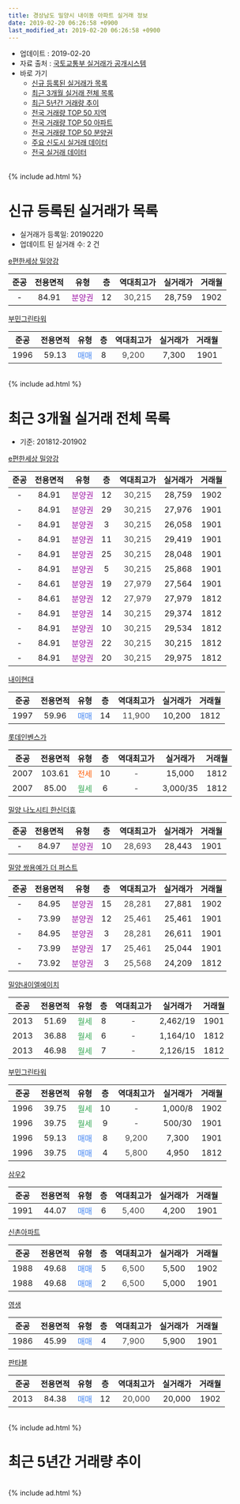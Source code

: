```yaml
---
title: 경상남도 밀양시 내이동 아파트 실거래 정보
date: 2019-02-20 06:26:58 +0900
last_modified_at: 2019-02-20 06:26:58 +0900
---
```


* 업데이트 : 2019-02-20
* 자료 출처 : [국토교통부 실거래가 공개시스템](http://rt.molit.go.kr)
* 바로 가기
    * [신규 등록된 실거래가 목록](#신규-등록된-실거래가-목록)
    * [최근 3개월 실거래 전체 목록](#최근-3개월-실거래-전체-목록)
    * [최근 5년간 거래량 추이](#최근-5년간-거래량-추이)
    * [전국 거래량 TOP 50 지역](https://inasie.github.io/apt-trade-info/최근-3개월-전국에서-가장-거래가-많이-발생한-지역)
    * [전국 거래량 TOP 50 아파트](https://inasie.github.io/apt-trade-info/최근-3개월-전국에서-가장-거래가-많이-발생한-아파트)
    * [전국 거래량 TOP 50 분양권](https://inasie.github.io/apt-trade-info/최근-3개월-전국에서-가장-거래가-많이-발생한-분양권)
    * [주요 신도시 실거래 데이터](https://inasie.github.io/apt-trade-info/주요-신도시)
    * [전국 실거래 데이터](https://inasie.github.io/apt-trade-info/전국)
<br>
{% include ad.html %}
<br>

# 신규 등록된 실거래가 목록
* 실거래가 등록일: 20190220
* 업데이트 된 실거래 수: 2 건


[e편한세상 밀양강](https://search.naver.com/search.naver?query=%EA%B2%BD%EC%83%81%EB%82%A8%EB%8F%84+%EB%B0%80%EC%96%91%EC%8B%9C+%EB%82%B4%EC%9D%B4%EB%8F%99+e%ED%8E%B8%ED%95%9C%EC%84%B8%EC%83%81+%EB%B0%80%EC%96%91%EA%B0%95)

|준공|전용면적|유형|층|역대최고가|실거래가|거래월|
|:---:|:---:|:---:|:---:|:---:|:---:|:---:|
|-|84.91|<span style="color:#9C11A5">분양권</span>|12|<span style="color:#444444">30,215</span>|28,759|1902|

[부민그린타워](https://search.naver.com/search.naver?query=%EA%B2%BD%EC%83%81%EB%82%A8%EB%8F%84+%EB%B0%80%EC%96%91%EC%8B%9C+%EB%82%B4%EC%9D%B4%EB%8F%99+%EB%B6%80%EB%AF%BC%EA%B7%B8%EB%A6%B0%ED%83%80%EC%9B%8C)

|준공|전용면적|유형|층|역대최고가|실거래가|거래월|
|:---:|:---:|:---:|:---:|:---:|:---:|:---:|
|1996|59.13|<span style="color:#4285f3">매매</span>|8|<span style="color:#444444">9,200</span>|7,300|1901|


<br>
{% include ad.html %}
<br>

# 최근 3개월 실거래 전체 목록
* 기준: 201812-201902


[e편한세상 밀양강](https://search.naver.com/search.naver?query=%EA%B2%BD%EC%83%81%EB%82%A8%EB%8F%84+%EB%B0%80%EC%96%91%EC%8B%9C+%EB%82%B4%EC%9D%B4%EB%8F%99+e%ED%8E%B8%ED%95%9C%EC%84%B8%EC%83%81+%EB%B0%80%EC%96%91%EA%B0%95)

|준공|전용면적|유형|층|역대최고가|실거래가|거래월|
|:---:|:---:|:---:|:---:|:---:|:---:|:---:|
|-|84.91|<span style="color:#9C11A5">분양권</span>|12|<span style="color:#444444">30,215</span>|28,759|1902|
|-|84.91|<span style="color:#9C11A5">분양권</span>|29|<span style="color:#444444">30,215</span>|27,976|1901|
|-|84.91|<span style="color:#9C11A5">분양권</span>|3|<span style="color:#444444">30,215</span>|26,058|1901|
|-|84.91|<span style="color:#9C11A5">분양권</span>|11|<span style="color:#444444">30,215</span>|29,419|1901|
|-|84.91|<span style="color:#9C11A5">분양권</span>|25|<span style="color:#444444">30,215</span>|28,048|1901|
|-|84.91|<span style="color:#9C11A5">분양권</span>|5|<span style="color:#444444">30,215</span>|25,868|1901|
|-|84.61|<span style="color:#9C11A5">분양권</span>|19|<span style="color:#444444">27,979</span>|27,564|1901|
|-|84.61|<span style="color:#9C11A5">분양권</span>|12|<span style="color:#444444">27,979</span>|27,979|1812|
|-|84.91|<span style="color:#9C11A5">분양권</span>|14|<span style="color:#444444">30,215</span>|29,374|1812|
|-|84.91|<span style="color:#9C11A5">분양권</span>|10|<span style="color:#444444">30,215</span>|29,534|1812|
|-|84.91|<span style="color:#9C11A5">분양권</span>|22|<span style="color:#444444">30,215</span>|30,215|1812|
|-|84.91|<span style="color:#9C11A5">분양권</span>|20|<span style="color:#444444">30,215</span>|29,975|1812|

[내이현대](https://search.naver.com/search.naver?query=%EA%B2%BD%EC%83%81%EB%82%A8%EB%8F%84+%EB%B0%80%EC%96%91%EC%8B%9C+%EB%82%B4%EC%9D%B4%EB%8F%99+%EB%82%B4%EC%9D%B4%ED%98%84%EB%8C%80)

|준공|전용면적|유형|층|역대최고가|실거래가|거래월|
|:---:|:---:|:---:|:---:|:---:|:---:|:---:|
|1997|59.96|<span style="color:#4285f3">매매</span>|14|<span style="color:#444444">11,900</span>|10,200|1812|

[롯데인벤스가](https://search.naver.com/search.naver?query=%EA%B2%BD%EC%83%81%EB%82%A8%EB%8F%84+%EB%B0%80%EC%96%91%EC%8B%9C+%EB%82%B4%EC%9D%B4%EB%8F%99+%EB%A1%AF%EB%8D%B0%EC%9D%B8%EB%B2%A4%EC%8A%A4%EA%B0%80)

|준공|전용면적|유형|층|역대최고가|실거래가|거래월|
|:---:|:---:|:---:|:---:|:---:|:---:|:---:|
|2007|103.61|<span style="color:#ff5a00">전세</span>|10|<span style="color:#444444">-</span>|15,000|1812|
|2007|85.00|<span style="color:#34a853">월세</span>|6|<span style="color:#444444">-</span>|3,000/35|1812|

[밀양 나노시티 한신더휴](https://search.naver.com/search.naver?query=%EA%B2%BD%EC%83%81%EB%82%A8%EB%8F%84+%EB%B0%80%EC%96%91%EC%8B%9C+%EB%82%B4%EC%9D%B4%EB%8F%99+%EB%B0%80%EC%96%91+%EB%82%98%EB%85%B8%EC%8B%9C%ED%8B%B0+%ED%95%9C%EC%8B%A0%EB%8D%94%ED%9C%B4)

|준공|전용면적|유형|층|역대최고가|실거래가|거래월|
|:---:|:---:|:---:|:---:|:---:|:---:|:---:|
|-|84.97|<span style="color:#9C11A5">분양권</span>|10|<span style="color:#444444">28,693</span>|28,443|1901|

[밀양 쌍용예가 더  퍼스트](https://search.naver.com/search.naver?query=%EA%B2%BD%EC%83%81%EB%82%A8%EB%8F%84+%EB%B0%80%EC%96%91%EC%8B%9C+%EB%82%B4%EC%9D%B4%EB%8F%99+%EB%B0%80%EC%96%91+%EC%8C%8D%EC%9A%A9%EC%98%88%EA%B0%80+%EB%8D%94++%ED%8D%BC%EC%8A%A4%ED%8A%B8)

|준공|전용면적|유형|층|역대최고가|실거래가|거래월|
|:---:|:---:|:---:|:---:|:---:|:---:|:---:|
|-|84.95|<span style="color:#9C11A5">분양권</span>|15|<span style="color:#444444">28,281</span>|27,881|1902|
|-|73.99|<span style="color:#9C11A5">분양권</span>|12|<span style="color:#444444">25,461</span>|25,461|1901|
|-|84.95|<span style="color:#9C11A5">분양권</span>|3|<span style="color:#444444">28,281</span>|26,611|1901|
|-|73.99|<span style="color:#9C11A5">분양권</span>|17|<span style="color:#444444">25,461</span>|25,044|1901|
|-|73.92|<span style="color:#9C11A5">분양권</span>|3|<span style="color:#444444">25,568</span>|24,209|1812|

[밀양내이엘에이치](https://search.naver.com/search.naver?query=%EA%B2%BD%EC%83%81%EB%82%A8%EB%8F%84+%EB%B0%80%EC%96%91%EC%8B%9C+%EB%82%B4%EC%9D%B4%EB%8F%99+%EB%B0%80%EC%96%91%EB%82%B4%EC%9D%B4%EC%97%98%EC%97%90%EC%9D%B4%EC%B9%98)

|준공|전용면적|유형|층|역대최고가|실거래가|거래월|
|:---:|:---:|:---:|:---:|:---:|:---:|:---:|
|2013|51.69|<span style="color:#34a853">월세</span>|8|<span style="color:#444444">-</span>|2,462/19|1901|
|2013|36.88|<span style="color:#34a853">월세</span>|6|<span style="color:#444444">-</span>|1,164/10|1812|
|2013|46.98|<span style="color:#34a853">월세</span>|7|<span style="color:#444444">-</span>|2,126/15|1812|

[부민그린타워](https://search.naver.com/search.naver?query=%EA%B2%BD%EC%83%81%EB%82%A8%EB%8F%84+%EB%B0%80%EC%96%91%EC%8B%9C+%EB%82%B4%EC%9D%B4%EB%8F%99+%EB%B6%80%EB%AF%BC%EA%B7%B8%EB%A6%B0%ED%83%80%EC%9B%8C)

|준공|전용면적|유형|층|역대최고가|실거래가|거래월|
|:---:|:---:|:---:|:---:|:---:|:---:|:---:|
|1996|39.75|<span style="color:#34a853">월세</span>|10|<span style="color:#444444">-</span>|1,000/8|1902|
|1996|39.75|<span style="color:#34a853">월세</span>|9|<span style="color:#444444">-</span>|500/30|1901|
|1996|59.13|<span style="color:#4285f3">매매</span>|8|<span style="color:#444444">9,200</span>|7,300|1901|
|1996|39.75|<span style="color:#4285f3">매매</span>|4|<span style="color:#444444">5,800</span>|4,950|1812|

[삼우2](https://search.naver.com/search.naver?query=%EA%B2%BD%EC%83%81%EB%82%A8%EB%8F%84+%EB%B0%80%EC%96%91%EC%8B%9C+%EB%82%B4%EC%9D%B4%EB%8F%99+%EC%82%BC%EC%9A%B02)

|준공|전용면적|유형|층|역대최고가|실거래가|거래월|
|:---:|:---:|:---:|:---:|:---:|:---:|:---:|
|1991|44.07|<span style="color:#4285f3">매매</span>|6|<span style="color:#444444">5,400</span>|4,200|1901|

[신촌아파트](https://search.naver.com/search.naver?query=%EA%B2%BD%EC%83%81%EB%82%A8%EB%8F%84+%EB%B0%80%EC%96%91%EC%8B%9C+%EB%82%B4%EC%9D%B4%EB%8F%99+%EC%8B%A0%EC%B4%8C%EC%95%84%ED%8C%8C%ED%8A%B8)

|준공|전용면적|유형|층|역대최고가|실거래가|거래월|
|:---:|:---:|:---:|:---:|:---:|:---:|:---:|
|1988|49.68|<span style="color:#4285f3">매매</span>|5|<span style="color:#444444">6,500</span>|5,500|1902|
|1988|49.68|<span style="color:#4285f3">매매</span>|2|<span style="color:#444444">6,500</span>|5,000|1901|

[영생](https://search.naver.com/search.naver?query=%EA%B2%BD%EC%83%81%EB%82%A8%EB%8F%84+%EB%B0%80%EC%96%91%EC%8B%9C+%EB%82%B4%EC%9D%B4%EB%8F%99+%EC%98%81%EC%83%9D)

|준공|전용면적|유형|층|역대최고가|실거래가|거래월|
|:---:|:---:|:---:|:---:|:---:|:---:|:---:|
|1986|45.99|<span style="color:#4285f3">매매</span>|4|<span style="color:#444444">7,900</span>|5,900|1901|

[판타블](https://search.naver.com/search.naver?query=%EA%B2%BD%EC%83%81%EB%82%A8%EB%8F%84+%EB%B0%80%EC%96%91%EC%8B%9C+%EB%82%B4%EC%9D%B4%EB%8F%99+%ED%8C%90%ED%83%80%EB%B8%94)

|준공|전용면적|유형|층|역대최고가|실거래가|거래월|
|:---:|:---:|:---:|:---:|:---:|:---:|:---:|
|2013|84.38|<span style="color:#4285f3">매매</span>|12|<span style="color:#444444">20,000</span>|20,000|1902|


<br>
{% include ad.html %}
<br>

# 최근 5년간 거래량 추이


<div style="width:100%;">
    <canvas id="deal_progress" height="200"></canvas>
</div>

<script>
new Chart(document.getElementById("deal_progress"), {
    type: 'line',
    data: {
        labels: ['201402','201403','201404','201405','201406','201407','201408','201409','201410','201411','201412','201501','201502','201503','201504','201505','201506','201507','201508','201509','201510','201511','201512','201601','201602','201603','201604','201605','201606','201607','201608','201609','201610','201611','201612','201701','201702','201703','201704','201705','201706','201707','201708','201709','201710','201711','201712','201801','201802','201803','201804','201805','201806','201807','201808','201809','201810','201811','201812','201901','201902'],
        datasets: [{
            label: '매매',
            pointRadius: 1,
            data: [12, 10, 19, 9, 4, 11, 8, 7, 9, 7, 8, 13, 8, 11, 10, 9, 6, 20, 26, 11, 16, 13, 9, 10, 6, 10, 11, 17, 9, 10, 5, 9, 10, 7, 9, 10, 13, 5, 14, 9, 4, 6, 10, 6, 12, 4, 7, 26, 17, 27, 14, 11, 9, 13, 5, 10, 12, 11, 8, 14, 4],
            borderColor: "rgba(255, 201, 14, 1)",
            backgroundColor: "rgba(255, 201, 14, 0.5)",
            fill: false,
            lineTension: 0
        },{
            label: '전월세',
            pointRadius: 1,
            data: [15, 6, 1, 2, 4, 2, 1, 2, 6, 4, 5, 2, 2, 4, 4, 1, 3, 2, 1, 3, 3, 3, 34, 11, 6, 10, 2, 3, 5, 8, 3, 7, 3, 3, 5, 5, 4, 5, 2, 4, 2, 5, 1, 2, 3, 6, 31, 8, 5, 15, 2, 6, 3, 2, 2, 2, 1, 1, 4, 2, 1],
            borderColor: "rgba(0, 141, 185, 1)",
            backgroundColor: "rgba(0, 141, 185, 0.5)",
            fill: false,
            lineTension: 0
        }
        ]
    },
    options: {
        responsive: true,
        title: {
            display: false
        },
        tooltips: {
            mode: 'index',
            intersect: false
        },
        hover: {
            mode: 'nearest',
            intersect: true
        },
        scales: {
            xAxes: [{
                display: true,
                scaleLabel: {
                    display: true,
                    labelString: '년/월'
                }
            }],
            yAxes: [{
                display: true,
                ticks: {
                    suggestedMin: 0,
                },
                scaleLabel: {
                    display: true,
                    labelString: '실거래 수'
                }
            }]
        }
    }
});

</script>


<br>
{% include ad.html %}
<br>

